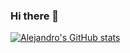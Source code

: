 ### Hi there 👋

[![Alejandro's GitHub stats](https://github-readme-stats.vercel.app/api?username=bamartinezd&theme=dark)](https://github.com/bamartinezd/github-readme-stats)


<!--
**bamartinezd/bamartinezd** is a ✨ _special_ ✨ repository because its `README.md` (this file) appears on your GitHub profile.

Here are some ideas to get you started:

- 🔭 I’m currently working on ...
- 🌱 I’m currently learning ...
- 👯 I’m looking to collaborate on ...
- 🤔 I’m looking for help with ...
- 💬 Ask me about ...
- 📫 How to reach me: ...
- 😄 Pronouns: ...
- ⚡ Fun fact: ...
-->
